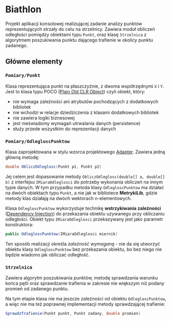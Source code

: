 ﻿# Biathlon

Projekt aplikacji konsolowej realizującej zadanie analizy punktów reprezentujących strzały do celu na strzelnicy.
Zawiera moduł obliczeń odległości pomiędzy obiektami typu `Punkt`, oraz klasę `Strzelnica` z algorytmem poszukiwania punktu dającego trafienie w okolicy punktu zadanego.

## Główne elementy

### `Pomiary/Punkt`

Klasa reprezentująca punkt na płaszczyźnie, z dwoma współrzędnymi `X` i `Y`.
Jest to klasa typu POCO ([Plain Old CLR Object](https://pl.wikipedia.org/wiki/Plain_Old_CLR_Object)) czyli obiekt, który:

* nie wymaga zależności ani atrybutów pochodzących z dodatkowych bibliotek
* nie wchodzi w relacje dziedziczenia z klasami dodatkowych bibliotek
* nie zawiera logiki biznesowej
* jest nieświadomy wymagań utrwalania danych (persistence)
* służy przede wszystkim do reprezentacji danych

### `Pomiary/OdlegloscPunktow`

Klasa zaprojektowana w stylu wzorca projektowego [Adapter](https://pl.wikipedia.org/wiki/Adapter_(wzorzec_projektowy)). Zawiera jedną główną metodę:

```C#
double ObliczOdleglosc(Punkt p1, Punkt p2)
```

Jej celem jest dopasowanie metody `ObliczOdleglosc(double[] a, double[] b)` z interfejsu `IMiaraOdleglosci` do potrzeby wykonania obliczeń na innym typie danych.
W tym przypadku metoda klasy `OdlegloscPunktow` ma działać na dwóch obiektach typu `Punkt`, a nie jak w bibliotece **MetrykiLib**, gdzie metody klas działają na dwóch wektorach n-elementowych.

Klasa `OdlegloscPunktow` wykorzystuje technikę **wstrzykiwania zależności** ([Dependency Injection](https://en.wikipedia.org/wiki/Dependency_injection)) do przekazania obiektu używanego przy obliczaniu odległości. Obiekt typu `IMiaraOdleglosci` przekazywany jest jako parametr konstruktora:

```C#
public OdlegloscPunktow(IMiaraOdleglosci miernik)
```

Ten sposób realizacji określa _zależność wymaganą_ - nie da się utworzyć obiektu klasy `OdlegloscPunktow` bez przekazania obiektu, bo bez niego nie będzie wiadomo jak obliczać odległość.

### `Strzelnica`

Zawiera algorytm poszukiwania punktów, metodę sprawdzania warunku końca pętli oraz sprawdzanie trafienia w zakresie nie większym niż podany promień od zadanego punktu.

Na tym etapie klasa nie ma jeszcze zależności od obiektu `OdlegloscPunktow`, a więc nie ma też poprawnej implementacji metody sprawdzającej trafienie:

```C#
SprawdzTrafienie(Punkt punkt, Punkt zadany, double promien)
```